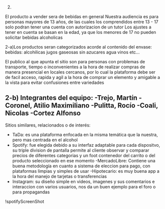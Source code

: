2)
El producto a vender sera de bebidas en general
Nuestra audiencia es para personas mayores de 13 años, de las cuales los comprendidos entre 13 - 17 solo podran tener una cuenta con autorizacion de un tutor
Los ajustes a tener en cuenta se basan en la edad, ya que los menores de 17 no pueden solicitar bebidas alcoholicas

2-a)Los productos seran categorizados acorde al contenido del envase:
bebidas:
	alcohilicas
	jugos
	gaseosas
	sin azucares
	agua
	vinos
	etc...

El publico al que apunta el sitio son para personas con problemas de transporte, tiempo o inconvenientes a la hora de realizar compras de manera presencial en locales cercanos, por lo cual la plataforma debe ser de facil acceso, rapida y agil a la hora de comprar un elemento y amigable a la vista para evitar confusiones entre variedades


2-b)
Integrantes del equipo:
-Trejo, Martín
-Coronel, Atilio Maximiliano
-Pulitta, Rocío
-Coali, Nicolas
-Cortez Alfonso
-

Sitios similares, relacionados o de interés:
- TaDa: es una plataforma enfocada en la misma temática que la nuestra, pero mas centrada en el alcohol
- Spotify: fue elegida debido a su interfaz adaptable para cada dispositvo, su triple division de pantalla permite al cliente observar y comparar precios de diferentes categorias y un foot contenedor del carrito o del producto seleccionado en ese momento
-MercadoLibre: Contiene una buena metodología en cuanto a sistema de eleccion para pago, con plataformas limpias y simples de usar
-Hipotecario: es muy buena app a la hora del manejo de tarjetas o transferencias
- Instagram: su diseño simple en videos, imagenes y sus comentarios e interaccion con varios usuarios, nos da un buen ejemplo  para el foro o para propagandas

!spotifyScreenShot

